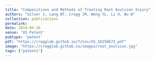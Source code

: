 ```yaml
---
title: "Compositions and Methods of Treating Root Avulsion Injury"
authors: "Silver J, Lang BT, Cregg JM, Weng YL, Li H, Wu W"
collection: publications
permalink:
date: 2019-04-16
venue: 'US Patent'
pubtype: 'patent'
pdf: "https://cregglab.github.io/files/US_10258672.pdf"
image: "https://cregglab.github.io/images/root_avulsion.jpg"
tags: ["patents"]
---
```

